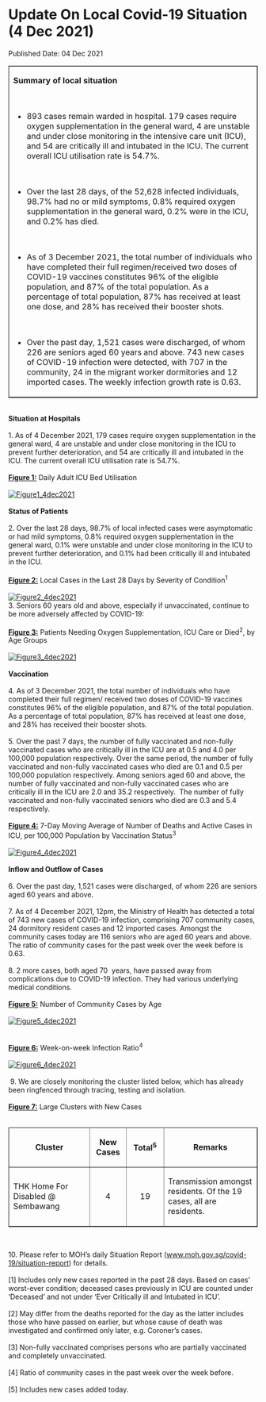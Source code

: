<html>
    <meta http-equiv="Content-Type" content="text/html; charset=utf-8"/>
    <meta charset="utf-8"/>
    <title>Update On Local Covid-19 Situation (4 Dec 2021)</title>
    <body><h1>Update On Local Covid-19 Situation (4 Dec 2021)</h1>
    <p>Published Date: 04 Dec 2021</p> <table border="1" cellspacing="0" cellpadding="0" width="908"> <tbody><tr> <td width="908" valign="top"> <p><strong>Summary of local situation </strong></p> <p>&nbsp;</p> <ul><li>893 cases remain warded in hospital. 179 cases require oxygen supplementation in the general ward, 4 are unstable and under close monitoring in the intensive care unit (ICU), and 54 are critically ill and intubated in the ICU. The current overall ICU utilisation rate is 54.7%. <p>&nbsp;</p></li><li>Over the last 28 days, of the 52,628 infected individuals, 98.7% had no or mild symptoms, 0.8% required oxygen supplementation in the general ward, 0.2% were in the ICU, and 0.2% has died. <p>&nbsp;</p></li><li>As of 3 December 2021, the total number of individuals who have completed their full regimen/received two doses of COVID-19 vaccines constitutes 96% of the eligible population, and 87% of the total population. As a percentage of total population, 87% has received at least one dose, and 28% has received their booster shots. <p>&nbsp;</p></li><li>Over the past day, 1,521 cases were discharged, of whom 226 are seniors aged 60 years and above. 743 new cases of COVID-19 infection were detected, with 707 in the community, 24 in the migrant worker dormitories and 12 imported cases. The weekly infection growth rate is 0.63. </li></ul> </td> </tr> </tbody></table><br><strong>Situation at Hospitals</strong><br><br>1. As of 4 December 2021, 179 cases require oxygen supplementation in the general ward, 4 are unstable and under close monitoring in the ICU to prevent further deterioration, and 54 are critically ill and intubated in the ICU. The current overall ICU utilisation rate is 54.7%.<br><br><strong><span style="text-decoration: underline;">Figure 1:</span></strong> Daily Adult ICU Bed Utilisation<br><div><br><a href="/images/librariesprovider5/covid-19-chart-(pr)/figure1_4dec2021.png?sfvrsn=a465eb8f_0"><img src="/images/librariesprovider5/covid-19-chart-(pr)/figure1_4dec2021.png?sfvrsn=a465eb8f_0" data-displaymode="Original" alt="Figure1_4dec2021" title="Figure1_4dec2021" data-openoriginalimageonclick="true"></a><br><br><strong>Status of Patients</strong><br><br>2. Over the last 28 days, 98.7% of local infected cases were asymptomatic or had mild symptoms, 0.8% required oxygen supplementation in the general ward, 0.1% were unstable and under close monitoring in the ICU to prevent further deterioration, and 0.1% had been critically ill and intubated in the ICU.&nbsp;<br><br><strong><span style="text-decoration: underline;">Figure 2:</span></strong> Local Cases in the Last 28 Days by Severity of Condition<sup>1&nbsp;</sup> &nbsp;<br><div><br><a href="/images/librariesprovider5/covid-19-chart-(pr)/figure2_4dec2021.png?sfvrsn=8915445f_0"><img src="/images/librariesprovider5/covid-19-chart-(pr)/figure2_4dec2021.png?sfvrsn=8915445f_0" data-displaymode="Original" alt="Figure2_4dec2021" title="Figure2_4dec2021" data-openoriginalimageonclick="true"></a><br>3. Seniors 60 years old and above, especially if unvaccinated, continue to be more adversely affected by COVID-19:&nbsp;<br><br><strong><span style="text-decoration: underline;">Figure 3:</span></strong> Patients Needing Oxygen Supplementation, ICU Care or Died<sup>2</sup>, by Age Groups<br><div><br></div><a href="/images/librariesprovider5/covid-19-chart-(pr)/figure3_4dec2021.png?sfvrsn=20802e57_0"><img src="/images/librariesprovider5/covid-19-chart-(pr)/figure3_4dec2021.png?sfvrsn=20802e57_0" data-displaymode="Original" alt="Figure3_4dec2021" title="Figure3_4dec2021" data-openoriginalimageonclick="true"></a><br><br><strong>Vaccination&nbsp;</strong><br><br>4. As of 3 December 2021, the total number of individuals who have completed their full regimen/ received two doses of COVID-19 vaccines constitutes 96% of the eligible population, and 87% of the total population.&nbsp; As a percentage of total population, 87% has received at least one dose, and 28% has received their booster shots.<br><br>5. Over the past 7 days, the number of fully vaccinated and non-fully vaccinated cases who are critically ill in the ICU are at 0.5 and 4.0 per 100,000 population respectively. Over the same period, the number of fully vaccinated and non-fully vaccinated cases who died are 0.1 and 0.5 per 100,000 population respectively. Among seniors aged 60 and above, the number of fully vaccinated and non-fully vaccinated cases who are critically ill in the ICU are 2.0 and 35.2 respectively.&nbsp; The number of fully vaccinated and non-fully vaccinated seniors who died are 0.3 and 5.4 respectively.&nbsp;<br><br><strong><span style="text-decoration: underline;">Figure 4:</span></strong> 7-Day Moving Average of Number of Deaths and Active Cases in ICU, per 100,000 Population by Vaccination Status<sup>3&nbsp;</sup> &nbsp;<br><br><a href="/images/librariesprovider5/covid-19-chart-(pr)/figure4_4dec2021.png?sfvrsn=bc51006b_0"><img src="/images/librariesprovider5/covid-19-chart-(pr)/figure4_4dec2021.png?sfvrsn=bc51006b_0" data-displaymode="Original" alt="Figure4_4dec2021" title="Figure4_4dec2021" data-openoriginalimageonclick="true"></a><br><br><strong>Inflow and Outflow of Cases</strong><br><br>6. Over the past day, 1,521 cases were discharged, of whom 226 are seniors aged 60 years and above.&nbsp;<br><br>7. As of 4 December 2021, 12pm, the Ministry of Health has detected a total of 743 new cases of COVID-19 infection, comprising 707 community cases, 24 dormitory resident cases and 12 imported cases. Amongst the community cases today are 116 seniors who are aged 60 years and above. The ratio of community cases for the past week over the week before is 0.63.<br><br>8. 2 more cases, both aged 70&nbsp; years, have passed away from complications due to COVID-19 infection. They had various underlying medical conditions.&nbsp;<br><br><strong><span style="text-decoration: underline;">Figure 5:</span></strong> Number of Community Cases by Age<br><div><br></div><a href="/images/librariesprovider5/covid-19-chart-(pr)/figure5_4dec2021.png?sfvrsn=cc38a03e_0"><img src="/images/librariesprovider5/covid-19-chart-(pr)/figure5_4dec2021.png?sfvrsn=cc38a03e_0" data-displaymode="Original" alt="Figure5_4dec2021" title="Figure5_4dec2021" data-openoriginalimageonclick="true"></a><br><div><br></div><br><strong><span style="text-decoration: underline;">Figure 6:</span></strong> Week-on-week Infection Ratio<sup>4</sup><br><br><a href="/images/librariesprovider5/covid-19-chart-(pr)/figure6_4dec2021.png?sfvrsn=ebdfc468_0"><img src="/images/librariesprovider5/covid-19-chart-(pr)/figure6_4dec2021.png?sfvrsn=ebdfc468_0" data-displaymode="Original" alt="Figure6_4dec2021" title="Figure6_4dec2021" data-openoriginalimageonclick="true"></a><br><br>&nbsp;9. We are closely monitoring the cluster listed below, which has already been ringfenced through tracing, testing and isolation.<br><br><strong><span style="text-decoration: underline;">Figure 7:</span></strong> Large Clusters with New Cases<br><div><br></div><table border="1" cellspacing="0" cellpadding="0" width="909"> <thead> <tr> <td width="319"> <p align="center"><strong>Cluster</strong></p> </td> <td width="87"> <p align="center"><strong>New Cases</strong></p> </td> <td width="95"> <p align="center"><strong>Total<sup>5</sup></strong></p> </td> <td width="409"> <p align="center"><strong>Remarks</strong></p> </td> </tr> </thead> <tbody><tr> <td width="319"> <p>THK Home For Disabled @ Sembawang</p> </td> <td width="87"> <p align="center">4</p> </td> <td width="95"> <p align="center">19</p> </td> <td width="409"> <p>Transmission amongst residents. Of the 19 cases, all are residents.</p> </td> </tr> </tbody></table> <div><br clear="all"> <div id="ftn1"><p>10. Please refer to MOH’s daily Situation Report (<a href="https://covidsitrep.moh.gov.sg/" title="" class="" target="">www.moh.gov.sg/covid-19/situation-report</a>) for details.<br><br>[1] Includes only new cases reported in the past 28 days. Based on cases’ worst-ever condition; deceased cases previously in ICU are counted under ‘Deceased’ and not under ‘Ever Critically ill and Intubated in ICU’.<br><br>[2] May differ from the deaths reported for the day as the latter includes those who have passed on earlier, but whose cause of death was investigated and confirmed only later, e.g. Coroner’s cases.<br><br>[3]&nbsp;Non-fully vaccinated comprises persons who are partially vaccinated and completely unvaccinated.<br><br>[4]&nbsp;Ratio of community cases in the past week over the week before.<br><br>[5] Includes new cases added today.</p></div></div></div></div></body>
</html>